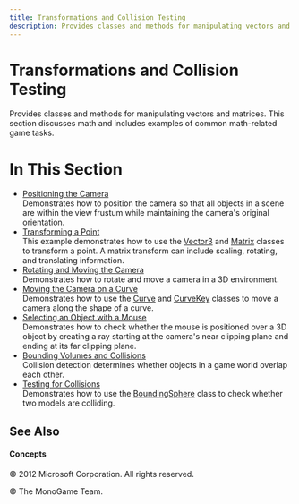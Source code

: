 ```yaml
---
title: Transformations and Collision Testing
description: Provides classes and methods for manipulating vectors and matrices. This section discusses math and includes examples of common math-related game tasks.
---
```


# Transformations and Collision Testing

Provides classes and methods for manipulating vectors and matrices. This section discusses math and includes examples of common math-related game tasks.

# In This Section

  - [Positioning the Camera](HowTo_Position_the_Camera.md)  
    Demonstrates how to position the camera so that all objects in a scene are within the view frustum while maintaining the camera's original orientation.
  - [Transforming a Point](HowTo_TransformPoint.md)  
    This example demonstrates how to use the [Vector3](xref:Microsoft.Xna.Framework.Vector3) and [Matrix](xref:Microsoft.Xna.Framework.Matrix) classes to transform a point. A matrix transform can include scaling, rotating, and translating information.
  - [Rotating and Moving the Camera](HowTo_RotateMoveCamera.md)  
    Demonstrates how to rotate and move a camera in a 3D environment.
  - [Moving the Camera on a Curve](HowTo_ScriptedCamera.md)  
    Demonstrates how to use the [Curve](xref:Microsoft.Xna.Framework.Curve) and [CurveKey](xref:Microsoft.Xna.Framework.CurveKey) classes to move a camera along the shape of a curve.
  - [Selecting an Object with a Mouse](HowTo_Select_and_Object_with_a_Mouse.md)  
    Demonstrates how to check whether the mouse is positioned over a 3D object by creating a ray starting at the camera's near clipping plane and ending at its far clipping plane.
  - [Bounding Volumes and Collisions](HowTo_Bounding_Volumes_and_Collisions.md)  
    Collision detection determines whether objects in a game world overlap each other.
  - [Testing for Collisions](HowTo_Test_for_Collisions.md)  
    Demonstrates how to use the [BoundingSphere](xref:Microsoft.Xna.Framework.BoundingSphere) class to check whether two models are colliding.

## See Also

#### Concepts

© 2012 Microsoft Corporation. All rights reserved.  

© The MonoGame Team.
